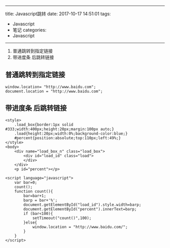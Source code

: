 
---
title: Javascript跳转
date: 2017-10-17 14:51:01
tags:
- Javascript
- 笔记
categories: 
- Javascript
---

1. 普通跳转到指定链接
2. 带进度条 后跳转链接

<!-- more -->

## 普通跳转到指定链接 ##      

```
window.location= "http://www.baidu.com";
document.location = "http://www.baidu.com";
```

## 带进度条 后跳转链接 ##
```
<style>
    .load_box{border:1px solid #333;width:400px;height:20px;margin:100px auto;}
    .load{height:20px;width:0%;background-color:blue;}
    #percent{position:absolute;top:110px;left:49%;}
</style>
<body>
    <div name="load_box_n" class="load_box">
        <div id="load_id" class="load">
        </div>
    </div>
    <p id="percent"></p>

<script language="javascript">
    var bar=0;
    count();
    function count(){
        bar=bar+1;
        barp = bar+'%';
        document.getElementById("load_id").style.width=barp;
        document.getElementById("percent").innerText=barp;
        if (bar<100){
            setTimeout("count()",100);
        }else{
            window.location = "http://www.baidu.com/";
        }
    }
</script>
```